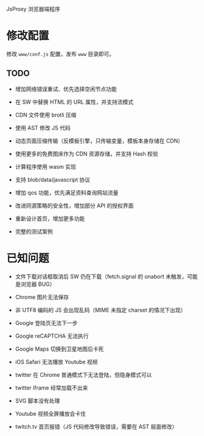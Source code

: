 JsProxy 浏览器端程序


# 修改配置

修改 `www/conf.js` 配置，发布 `www` 目录即可。


## TODO

* 增加网络错误重试、优先选择空闲节点功能

* 在 SW 中替换 HTML 的 URL 属性，并支持流模式

* CDN 文件使用 brotli 压缩

* 使用 AST 修改 JS 代码

* 动态页面压缩传输（反模板引擎，只传输变量，模板本身存储在 CDN）

* 使用更多的免费图床作为 CDN 资源存储，并支持 Hash 校验

* 计算程序使用 wasm 实现

* 支持 blob/data/javascript 协议

* 增加 qos 功能，优先满足资料查询网站流量

* 改进同源策略的安全性，增加部分 API 的授权界面

* 重新设计首页，增加更多功能

* 完整的测试案例


# 已知问题

* 文件下载对话框取消后 SW 仍在下载（fetch.signal 的 onabort 未触发，可能是浏览器 BUG）

* Chrome 图片无法保存

* 非 UTF8 编码的 JS 会出现乱码（MIME 未指定 charset 的情况下出现）

* Google 登陆页无法下一步

* Google reCAPTCHA 无法执行

* Google Maps 切换到卫星地图后卡死

* iOS Safari 无法播放 Youtube 视频

* twitter 在 Chrome 普通模式下无法登陆，但隐身模式可以

* twitter iframe 经常加载不出来

* SVG 脚本没有处理

* Youtube 视频全屏播放会卡住

* twitch.tv 首页报错（JS 代码修改导致错误，需要在 AST 层面修改）